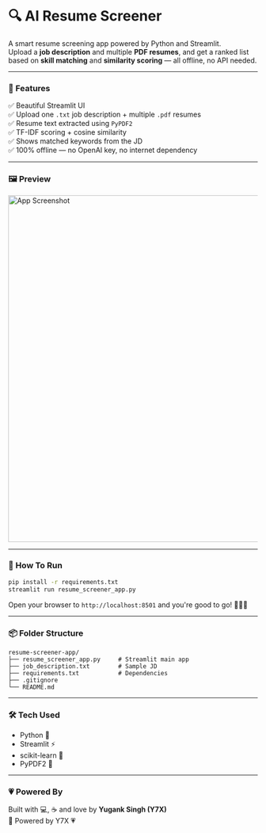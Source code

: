 # 🔍 AI Resume Screener

A smart resume screening app powered by Python and Streamlit.  
Upload a **job description** and multiple **PDF resumes**, and get a ranked list based on **skill matching** and **similarity scoring** — all offline, no API needed.

---

### 🚀 Features

✅ Beautiful Streamlit UI  
✅ Upload one `.txt` job description + multiple `.pdf` resumes  
✅ Resume text extracted using `PyPDF2`  
✅ TF-IDF scoring + cosine similarity  
✅ Shows matched keywords from the JD  
✅ 100% offline — no OpenAI key, no internet dependency  

---

### 🖼 Preview

<img src="https://github.com/Y7X-bit/resume-screener-app/assets/preview.png" alt="App Screenshot" width="700"/>

---

### 📂 How To Run

```bash
pip install -r requirements.txt
streamlit run resume_screener_app.py
```

Open your browser to `http://localhost:8501` and you're good to go! 👨‍💼✨

---

### 📦 Folder Structure

```
resume-screener-app/
├── resume_screener_app.py     # Streamlit main app
├── job_description.txt        # Sample JD
├── requirements.txt           # Dependencies
├── .gitignore
└── README.md
```

---

### 🛠 Tech Used

- Python 🐍  
- Streamlit ⚡  
- scikit-learn 🤖  
- PyPDF2 📄

---

### 💗 Powered By

Built with 💻, ☕ and love by **Yugank Singh (Y7X)**  
🔎 Powered by Y7X 💗

